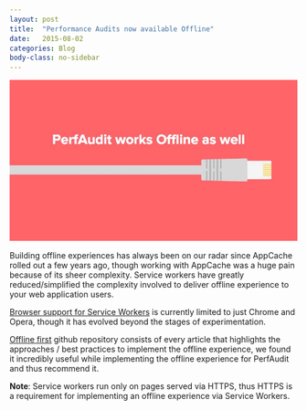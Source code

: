 ```yaml
---
layout: post
title:  "Performance Audits now available Offline"
date:   2015-08-02
categories: Blog
body-class: no-sidebar
---
```


![Performance Audits now available offline](/images/blog/performance-audits-offline.jpg)

Building offline experiences has always been on our radar since AppCache rolled out a few years ago, though working with AppCache was a huge pain because of its sheer complexity. Service workers have greatly reduced/simplified the complexity involved to deliver offline experience to your web application users.

[Browser support for Service Workers](http://caniuse.com/#search=service%20workers) is currently limited to just Chrome and Opera, though it has evolved beyond the stages of experimentation.

[Offline first](https://github.com/pazguille/offline-first) github repository consists of every article that highlights the approaches / best practices to implement the offline experience, we found it incredibly useful while implementing the offline experience for PerfAudit and thus recommend it.

 **Note**: Service workers run only on pages served via HTTPS, thus HTTPS is a requirement for implementing an offline experience via Service Workers.